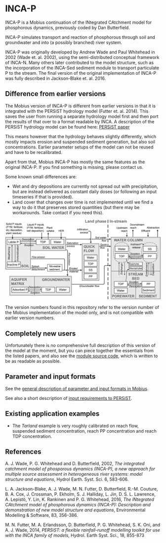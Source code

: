 # INCA-P

INCA-P is a Mobius continuation of the INtegrated CAtchment model for phosphorous dynamics, previously coded by Dan Butterfield.

INCA-P simulates transport and reaction of phosphorous through soil and groundwater and into (a possibly branched) river system.

INCA-P was originally developed by Andrew Wade and Paul Whitehead in 2002 (Wade et. al. 2002), using the semi-distributed conceptual framework of INCA-N. Many others later contributed to the model structure, such as the incorporation of the INCA-Sed sediment module to transport particulate P to the stream. The final version of the original implementation of INCA-P was fully described in Jackson-Blake et. al. 2016.

## Difference from earlier versions

The Mobius version of INCA-P is different from earlier versions in that it is integrated with the PERSiST hydrology model (Futter et. al. 2014). This saves the user from running a separate hydrology model first and then port the results of that over to a format readable by INCA. A description of the PERSiST hydrology model can be found here: [PERSiST paper](https://pdfs.semanticscholar.org/2e46/db20c4f6dfa1bcdb45f071ce784cc5a6a873.pdf)

This means however that the hydrology behaves slightly differently, which mostly impacts erosion and suspended sediment generation, but also soil concentrations. Earlier parameter setups of the model can not be reused and have to be recalibrated.

Apart from that, Mobius INCA-P has mostly the same features as the original INCA-P. If you find something is missing, please contact us.

Some known small differences are:
- Wet and dry depositions are currently not spread out with precipitation, but are instead delivered as constant daily doses (or following an input timeseries if that is provided).
- Land cover that changes over time is not implemented until we find a way to do it that preserves stored quantities (but there may be workarounds. Take contact if you need this).

![alt text](../../Documentation/img/incap.png "Illustration of INCA-P processes taken from (Jackson-Blake et. al. 2016)")

The version numbers found in this repository refer to the version number of the Mobius implementation of the model only, and is not compatible with earlier version numbers.

## Completely new users

Unfortunately there is no comprehensive full description of this version of the model at the moment, but you can piece together the essentials from the listed papers, and also see the [module source code](https://github.com/NIVANorge/Mobius/blob/master/Modules/INCA-P.h), which is written to be as readable as possible.


## Parameter and input formats

See the [general description of parameter and input formats in Mobius](https://github.com/NIVANorge/Mobius/blob/master/Documentation/file_format_documentation.pdf).

See also a short description of [input requirements to PERSiST](https://github.com/NIVANorge/Mobius/tree/master/Documentation/ModelInputRequirements).

## Existing application examples

- The *Tarland* example is very roughly calibrated on reach flow, suspended sediment concentration, reach PP concentration and reach TDP concentration.


## References

A. J. Wade, P. G. Whitehead and D. Butterfield, 2002, *The integrated catchment model of phosporous dynamics (INCA-P), a new approach for multiple source assessment in heterogeneous river systems: model structure and equations*, Hydrol Earth. Syst. Sci. 6, 583-606.

L. A. Jackson-Blake, A. J. Wade, M. N. Futter, D. Butterfield, R.-M. Couture, B. A. Cox, J. Crossman, P. Ekholm, S. J. Halliday, L. Jin, D. S. L. Lawrence, A. Lepistö, Y. Lin, K. Rankinen and P. G. Whitehead, 2016, *The INtegrated CAtchment model of phosphorous dynamics (INCA-P): Description and demonstration of new model structure and equations*, Environmental Modelling & Software, 83, 356-386.

M. N. Futter, M. A. Erlandsson, D. Butterfield, P. G. Whitehead, S. K. Oni, and A. J. Wade, 2014, *PERSiST: a flexible rainfall-runoff modelling toolkit for use with the INCA family of models*, Hydrol. Earth Syst. Sci., 18, 855-873

